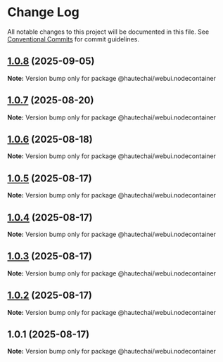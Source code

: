 # Change Log

All notable changes to this project will be documented in this file.
See [Conventional Commits](https://conventionalcommits.org) for commit guidelines.

## [1.0.8](https://github.com/HautechAI/webui/compare/@hautechai/webui.nodecontainer@1.0.7...@hautechai/webui.nodecontainer@1.0.8) (2025-09-05)

**Note:** Version bump only for package @hautechai/webui.nodecontainer

## [1.0.7](https://github.com/HautechAI/webui/compare/@hautechai/webui.nodecontainer@1.0.6...@hautechai/webui.nodecontainer@1.0.7) (2025-08-20)

**Note:** Version bump only for package @hautechai/webui.nodecontainer

## [1.0.6](https://github.com/HautechAI/webui/compare/@hautechai/webui.nodecontainer@1.0.5...@hautechai/webui.nodecontainer@1.0.6) (2025-08-18)

**Note:** Version bump only for package @hautechai/webui.nodecontainer

## [1.0.5](https://github.com/HautechAI/webui/compare/@hautechai/webui.nodecontainer@1.0.4...@hautechai/webui.nodecontainer@1.0.5) (2025-08-17)

**Note:** Version bump only for package @hautechai/webui.nodecontainer

## [1.0.4](https://github.com/HautechAI/webui/compare/@hautechai/webui.nodecontainer@1.0.3...@hautechai/webui.nodecontainer@1.0.4) (2025-08-17)

**Note:** Version bump only for package @hautechai/webui.nodecontainer

## [1.0.3](https://github.com/HautechAI/webui/compare/@hautechai/webui.nodecontainer@1.0.2...@hautechai/webui.nodecontainer@1.0.3) (2025-08-17)

**Note:** Version bump only for package @hautechai/webui.nodecontainer

## [1.0.2](https://github.com/HautechAI/webui/compare/@hautechai/webui.nodecontainer@1.0.1...@hautechai/webui.nodecontainer@1.0.2) (2025-08-17)

**Note:** Version bump only for package @hautechai/webui.nodecontainer

## 1.0.1 (2025-08-17)

**Note:** Version bump only for package @hautechai/webui.nodecontainer
